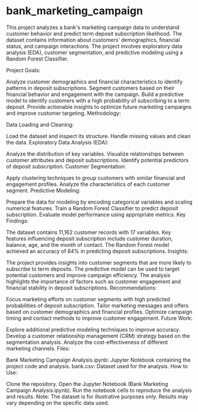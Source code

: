 # bank_marketing_campaign
This project analyzes a bank's marketing campaign data to understand customer behavior and predict term deposit subscription likelihood. 
The dataset contains information about customers' demographics, financial status, and campaign interactions. The project involves exploratory data analysis (EDA), customer segmentation, and predictive modeling using a Random Forest Classifier.

Project Goals:

Analyze customer demographics and financial characteristics to identify patterns in deposit subscriptions.
Segment customers based on their financial behavior and engagement with the campaign.
Build a predictive model to identify customers with a high probability of subscribing to a term deposit.
Provide actionable insights to optimize future marketing campaigns and improve customer targeting.
Methodology:

Data Loading and Cleaning:

Load the dataset and inspect its structure.
Handle missing values and clean the data.
Exploratory Data Analysis (EDA):

Analyze the distribution of key variables.
Visualize relationships between customer attributes and deposit subscriptions.
Identify potential predictors of deposit subscription.
Customer Segmentation:

Apply clustering techniques to group customers with similar financial and engagement profiles.
Analyze the characteristics of each customer segment.
Predictive Modeling:

Prepare the data for modeling by encoding categorical variables and scaling numerical features.
Train a Random Forest Classifier to predict deposit subscription.
Evaluate model performance using appropriate metrics.
Key Findings:

The dataset contains 11,162 customer records with 17 variables.
Key features influencing deposit subscription include customer duration, balance, age, and the month of contact.
The Random Forest model achieved an accuracy of 84% in predicting deposit subscriptions.
Insights:

The project provides insights into customer segments that are more likely to subscribe to term deposits.
The predictive model can be used to target potential customers and improve campaign efficiency.
The analysis highlights the importance of factors such as customer engagement and financial stability in deposit subscriptions.
Recommendations:

Focus marketing efforts on customer segments with high predicted probabilities of deposit subscription.
Tailor marketing messages and offers based on customer demographics and financial profiles.
Optimize campaign timing and contact methods to improve customer engagement.
Future Work:

Explore additional predictive modeling techniques to improve accuracy.
Develop a customer relationship management (CRM) strategy based on the segmentation analysis.
Analyze the cost-effectiveness of different marketing channels.
Files:

Bank Marketing Campaign Analysis.ipynb: Jupyter Notebook containing the project code and analysis.
bank.csv: Dataset used for the analysis.
How to Use:

Clone the repository.
Open the Jupyter Notebook (Bank Marketing Campaign Analysis.ipynb).
Run the notebook cells to reproduce the analysis and results.
Note: The dataset is for illustrative purposes only. Results may vary depending on the specific data used.




